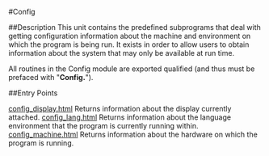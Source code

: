 
#Config

##Description
This unit contains the predefined subprograms that deal with getting configuration information about the machine and environment on which the program is being run. It exists in order to allow users to obtain information about the system that may only be available at run time.

All routines in the Config module are exported qualified (and thus must be prefaced with "**Config.**").


##Entry Points

[config_display.html](**Display**)   Returns information about the display currently attached.
[config_lang.html](**Lang**)   Returns information about the language environment that the program is currently running within.
[config_machine.html](**Machine**)   Returns information about the hardware on which the program is running.
